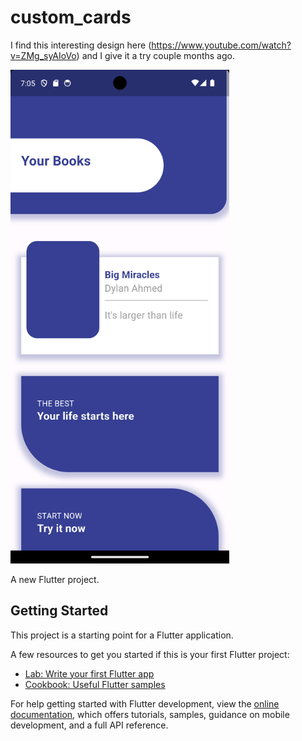 # custom_cards
I find this interesting design here (https://www.youtube.com/watch?v=ZMg_syAIoVo) and I give it a try couple months ago.

<img src="https://github.com/prosmaw/custom_cards/blob/main/test/Screenshot_1712099145.png" width="350" height="790">

A new Flutter project.

## Getting Started

This project is a starting point for a Flutter application.

A few resources to get you started if this is your first Flutter project:

- [Lab: Write your first Flutter app](https://docs.flutter.dev/get-started/codelab)
- [Cookbook: Useful Flutter samples](https://docs.flutter.dev/cookbook)

For help getting started with Flutter development, view the
[online documentation](https://docs.flutter.dev/), which offers tutorials,
samples, guidance on mobile development, and a full API reference.
